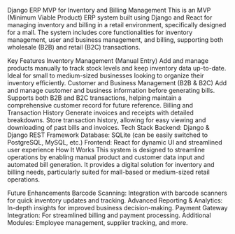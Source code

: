 Django ERP MVP for Inventory and Billing Management
This is an MVP (Minimum Viable Product) ERP system built using Django and React for managing inventory and billing in a retail environment, specifically designed for a mall. The system includes core functionalities for inventory management, user and business management, and billing, supporting both wholesale (B2B) and retail (B2C) transactions.

Key Features
Inventory Management (Manual Entry)
Add and manage products manually to track stock levels and keep inventory data up-to-date.
Ideal for small to medium-sized businesses looking to organize their inventory efficiently.
Customer and Business Management (B2B & B2C)
Add and manage customer and business information before generating bills.
Supports both B2B and B2C transactions, helping maintain a comprehensive customer record for future reference.
Billing and Transaction History
Generate invoices and receipts with detailed breakdowns.
Store transaction history, allowing for easy viewing and downloading of past bills and invoices.
Tech Stack
Backend: Django & Django REST Framework
Database: SQLite (can be easily switched to PostgreSQL, MySQL, etc.)
Frontend: React for dynamic UI and streamlined user experience
How It Works
This system is designed to streamline operations by enabling manual product and customer data input and automated bill generation. It provides a digital solution for inventory and billing needs, particularly suited for mall-based or medium-sized retail operations.

Future Enhancements
Barcode Scanning: Integration with barcode scanners for quick inventory updates and tracking.
Advanced Reporting & Analytics: In-depth insights for improved business decision-making.
Payment Gateway Integration: For streamlined billing and payment processing.
Additional Modules: Employee management, supplier tracking, and more.
